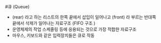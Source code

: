 #큐 (Queue)
- (rear) 라고 하는 리스트의 한쪽 끝에서 삽입이 일어나고 (front) 라 부르는 반대쪽 끝에서 삭제가 일어나는 자료구조 (FIFO 구조 )
- 운영체제의 작업 스케줄링 등에 응용되는 것으로 가장 적합한 자료구조
- 마우스, 키보드와 같은 입력장치들은 큐로 작동

